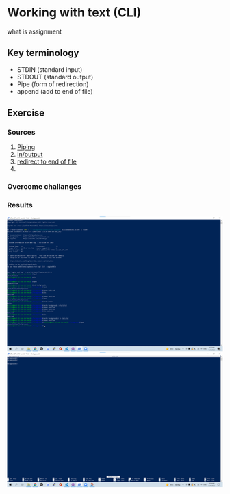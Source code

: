 # Working with text (CLI)
what is assignment

## Key terminology
 - STDIN (standard input)
 - STDOUT (standard output)
 - Pipe (form of redirection)
 - append (add to end of file)

 


## Exercise
### Sources
1. [Piping](https://www.geeksforgeeks.org/piping-in-unix-or-linux/)
2. [in/output](https://www.educative.io/edpresso/how-to-do-input-output-redirection-in-linux)
3. [redirect to end of file](https://stackoverflow.com/questions/6207573/how-to-append-output-to-the-end-of-a-text-file)
4. 



### Overcome challanges



### Results
![alt text](https://github.com/TechGrounds-Cloud8/cloud8-Killian97/blob/main/00_includes/append.png)
![alt text](https://github.com/TechGrounds-Cloud8/cloud8-Killian97/blob/main/00_includes/append%20proof.png)
